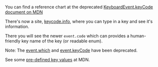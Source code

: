 You can find a reference chart at the deprecated [KeyboardEvent.keyCode document on MDN](https://developer.mozilla.org/en-US/docs/Web/API/KeyboardEvent/keyCode#keyCode_of_punctuation_keys_on_some_keyboard_layout)

There's now a site, [keycode.info](https://keycode.info/), where you can type in a key and see it's information.

There you will see the newer `event.code` which can provides a human-friendly key name of the key (or readable enum).

Note: The [event.which](https://developer.mozilla.org/en-US/docs/Web/API/KeyboardEvent/which) and [event.keyCode](https://developer.mozilla.org/en-US/docs/Web/API/KeyboardEvent/keyCode) have been deprecated.

See some [pre-defined key values](https://developer.mozilla.org/en-US/docs/Web/API/KeyboardEvent/key/Key_Values) at MDN.


